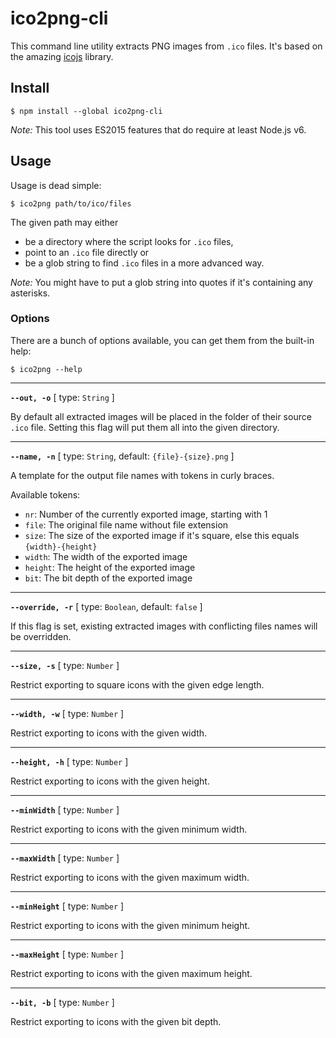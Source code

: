 # ico2png-cli
This command line utility extracts PNG images from `.ico` files. It's based on the amazing [icojs](https://npmjs.com/package/icojs) library.

## Install
```console
$ npm install --global ico2png-cli
```

*Note:* This tool uses ES2015 features that do require at least Node.js v6.

## Usage
Usage is dead simple:

```console
$ ico2png path/to/ico/files
```

The given path may either

* be a directory where the script looks for `.ico` files,
* point to an `.ico` file directly or
* be a glob string to find `.ico` files in a more advanced way.

*Note:* You might have to put a glob string into quotes if it's containing any asterisks.

### Options

There are a bunch of options available, you can get them from the built-in help:

```console
$ ico2png --help
```

---

**`--out, -o`** [ type: `String` ]

By default all extracted images will be placed in the folder of their source `.ico` file. Setting this flag will put them all into the given directory.

---


**`--name, -n`** [ type: `String`, default: `{file}-{size}.png` ]

A template for the output file names with tokens in curly braces.

Available tokens:

* `nr`: Number of the currently exported image, starting with 1
* `file`: The original file name without file extension
* `size`: The size of the exported image if it's square, else this equals `{width}-{height}`
* `width`: The width of the exported image
* `height`: The height of the exported image
* `bit`: The bit depth of the exported image

---

**`--override, -r`** [ type: `Boolean`, default: `false` ]

If this flag is set, existing extracted images with conflicting files names will be overridden.

---

**`--size, -s`** [ type: `Number` ]

Restrict exporting to square icons with the given edge length.

---

**`--width, -w`** [ type: `Number` ]

Restrict exporting to icons with the given width.

---

**`--height, -h`** [ type: `Number` ]

Restrict exporting to icons with the given height.

---

**`--minWidth`** [ type: `Number` ]

Restrict exporting to icons with the given minimum width.

---

**`--maxWidth`** [ type: `Number` ]

Restrict exporting to icons with the given maximum width.

---

**`--minHeight`** [ type: `Number` ]

Restrict exporting to icons with the given minimum height.

---

**`--maxHeight`** [ type: `Number` ]

Restrict exporting to icons with the given maximum height.

---

**`--bit, -b`** [ type: `Number` ]

Restrict exporting to icons with the given bit depth.
